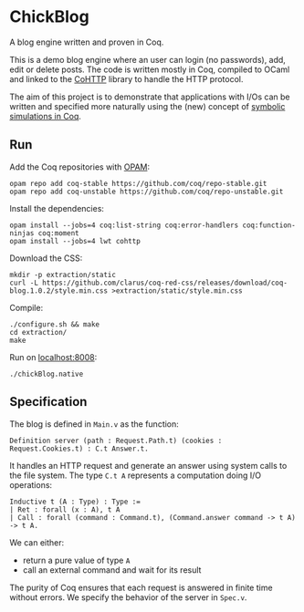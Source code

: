 # ChickBlog
A blog engine written and proven in Coq.

This is a demo blog engine where an user can login (no passwords), add, edit or delete posts. The code is written mostly in Coq, compiled to OCaml and linked to the [CoHTTP](https://github.com/mirage/ocaml-cohttp) library to handle the HTTP protocol.

The aim of this project is to demonstrate that applications with I/Os can be written and specified more naturally using the (new) concept of [symbolic simulations in Coq](http://coq-blog.clarus.me/checking-concurrent-programs-with-symbolic-simulations.html).

## Run
Add the Coq repositories with [OPAM](https://opam.ocaml.org/):

    opam repo add coq-stable https://github.com/coq/repo-stable.git
    opam repo add coq-unstable https://github.com/coq/repo-unstable.git

Install the dependencies:

    opam install --jobs=4 coq:list-string coq:error-handlers coq:function-ninjas coq:moment
    opam install --jobs=4 lwt cohttp

Download the CSS:

    mkdir -p extraction/static
    curl -L https://github.com/clarus/coq-red-css/releases/download/coq-blog.1.0.2/style.min.css >extraction/static/style.min.css

Compile:

    ./configure.sh && make
    cd extraction/
    make

Run on [localhost:8008](http://localhost:8008/):

    ./chickBlog.native

## Specification
The blog is defined in `Main.v` as the function:

    Definition server (path : Request.Path.t) (cookies : Request.Cookies.t) : C.t Answer.t.

It handles an HTTP request and generate an answer using system calls to the file system. The type `C.t A` represents a computation doing I/O operations:

    Inductive t (A : Type) : Type :=
    | Ret : forall (x : A), t A
    | Call : forall (command : Command.t), (Command.answer command -> t A) -> t A.

We can either:

* return a pure value of type `A`
* call an external command and wait for its result

The purity of Coq ensures that each request is answered in finite time without errors. We specify the behavior of the server in `Spec.v`.
